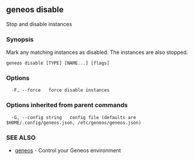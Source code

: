 ## geneos disable

Stop and disable instances

### Synopsis


Mark any matching instances as disabled. The instances are also
stopped.


```
geneos disable [TYPE] [NAME...] [flags]
```

### Options

```
  -F, --force   force disable instances
```

### Options inherited from parent commands

```
  -G, --config string   config file (defaults are $HOME/.config/geneos.json, /etc/geneos/geneos.json)
```

### SEE ALSO

* [geneos](geneos.md)	 - Control your Geneos environment

